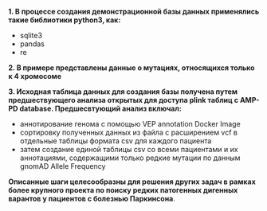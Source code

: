 **1. В процессе создания демонстрационной базы данных применялись такие библиотики python3, как:**
- sqlite3
- pandas
- re   

**2. В примере представлены данные о мутациях, относящихся только к 4 хромосоме**

**3. Исходная таблица данных для создания базы получена путем предшествующего анализа открытых для доступа plink таблиц c AMP-PD database. Предшесвтующий анализ включал:**
- аннотирование генома с помощью VEP annotation Docker Image
- сортировку полученных данных из файла c расширением vcf в отдельные таблицы формата csv для каждого пациента
- затем создание единой таблицы csv со всеми пациентами и их аннотациями, содержащими только редкие мутации по данным gnomAD Allele Frequency

**Описанные шаги целесообразны для решения других задач в рамках более крупного проекта по поиску редких патогенных дигенных варантов у пациентов с болезнью Паркинсона**.
